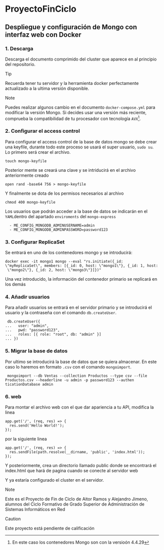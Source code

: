 # ProyectoFinCiclo

## Despliegue y configuración de Mongo con interfaz web con Docker

### 1. Descarga

Descarga el documento comprimido del cluster que aparece en al principio del repositorio.


> [!TIP]
> Recuerda tener tu servidor y la herramienta docker perfectamente actualizado a la ultima versión disponible.

>[!NOTE]
> Puedes realizar algunos cambio en el documento `docker-compose.yml` para modificar la versión Mongo. Si decides usar una versión más reciente, comprueba la compatibilidad de tu procesador con tecnología `AVX`[^1].

### 2. Configurar el access control

Para configurar el access control de la base de datos mongo se debe crear una keyfile, durante todo este proceso se usará el super usuario, `sudo su`. Lo primero será crear el archivo.
```
touch mongo-keyfile
```
Posterior mente se creará una clave y se intriducirá en el archivo anteriormente creado
```
open rand -base64 756 > mongo-keyfile
```
Y finalmente se dota de los permisos necesarios al archivo
```
chmod 400 mongo-keyfile
```

Los usuarios que podrán acceder a la base de datos se indicarán en el `YAML`dentro del apartado `enviroments` del `mongo-express`

```
  - ME_CONFIG_MONGODB_ADMINUSERNAME=admin
  - ME_CONFIG_MONGODB_ADMINPASSWORD=password123
```



### 3. Configurar ReplicaSet

Se entrará en uno de los contenedores mongo y se introducirá:
```
docker exec -it mongo1 mongo --eval "rs.initiate({_id: \"myReplicaSet\", members: [{_id: 0, host: \"mongo1\"}, {_id: 1, host:
 \"mongo2\"}, {_id: 2, host: \"mongo3\"}]})"
```
Una vez introducido, la información del contenedor primario se replicará en los demás

### 4. Añadir usuarios

Para añadir usuarios se entrará en el servidor primario y se introducirá el usuario y la contraseña con el comando `db.createUser`.
```
 db.createUser({
...   user: "admin",
...   pwd: "password123",
...   roles: [{ role: "root", db: "admin" }]
... })
```

### 5. Migrar la base de datos

Por ultimo se introducirá la base de datos que se quiera almacenar. En este caso lo haremos en formato `.csv` con el comando `mongoimport`. 
```
 mongoimport --db Ventas --collection Productos --type csv --file Productos.csv --headerline -u admin -p password123 --authen
ticationDatabase admin
```


### 6. web
Para montar el archivo web con el que dar apariencia a tu API, modifica la linea 
```
app.get('/', (req, res) => {
  res.send('Hello World!');
});
```

por la siguiente linea
```
app.get('/', (req, res) => {
  res.sendFile(path.resolve(__dirname, 'public', 'index.html'));
});
```

Y posteriormente, crea un directorio llamado public donde se encontrará el index.html que hará de pagina cuando se conecte al servidor web




Y ya estaría configurado el cluster en el servidor.

> [!NOTE] 
> Este es el Proyecto de Fin de Ciclo de Aitor Ramos y Alejandro Jimeno, alumnos del Ciclo Formativo de Grado Superior de Administración de Sistemas Informáticos en Red

> [!CAUTION]
> Este proyecto está pendiente de calificación

[^1]: En este caso los contenedores Mongo son con la versioón 4.4.29
